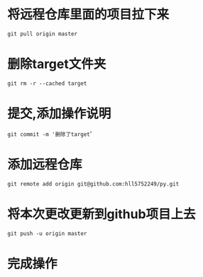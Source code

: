 # 将远程仓库里面的项目拉下来
`git pull origin master`
# 删除target文件夹
`git rm -r --cached target`
# 提交,添加操作说明
`git commit -m '删除了target`'
# 添加远程仓库
`git remote add origin git@github.com:hll5752249/py.git`
# 将本次更改更新到github项目上去
`git push -u origin master`
# 完成操作
